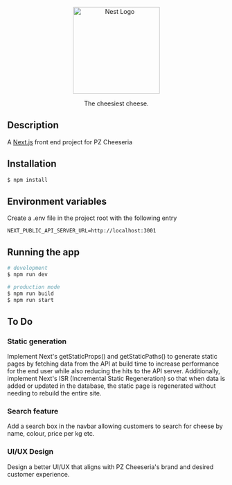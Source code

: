 <p align="center">
  <a href="http://nestjs.com/" target="blank"><img src="https://i.imgur.com/so4pGUb.png" width="200" alt="Nest Logo" /></a>
</p>

  <p align="center">The cheesiest cheese.</p>

## Description

A <a href="https://nextjs.org" target="_blank">Next.js</a> front end project for PZ Cheeseria

## Installation

```bash
$ npm install
```

## Environment variables

Create a .env file in the project root with the following entry

```
NEXT_PUBLIC_API_SERVER_URL=http://localhost:3001
```

## Running the app

```bash
# development
$ npm run dev

# production mode
$ npm run build
$ npm run start
```

## To Do

### Static generation

Implement Next's getStaticProps() and getStaticPaths() to generate static pages by fetching data from the API at build time to increase performance for the end user while also reducing the hits to the API server.
Additionally, implement Next's ISR (Incremental Static Regeneration) so that when data is added or updated in the database, the static page is regenerated without needing to rebuild the entire site.

### Search feature

Add a search box in the navbar allowing customers to search for cheese by name, colour, price per kg etc.

### UI/UX Design

Design a better UI/UX that aligns with PZ Cheeseria's brand and desired customer experience.
